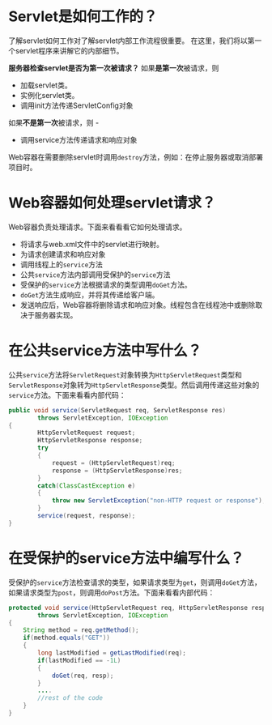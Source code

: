 # Servlet是如何工作的？
了解servlet如何工作对了解servlet内部工作流程很重要。 在这里，我们将以第一个servlet程序来讲解它的内部细节。

**服务器检查servlet是否为第一次被请求？**
如果**是第一次**被请求，则 

* 加载servlet类。
* 实例化servlet类。
* 调用init方法传递ServletConfig对象
  

如果**不是第一次**被请求，则 - 

* 调用service方法传递请求和响应对象
  

Web容器在需要删除servlet时调用`destroy`方法，例如：在停止服务器或取消部署项目时。

# Web容器如何处理servlet请求？
Web容器负责处理请求。下面来看看看它如何处理请求。

* 将请求与web.xml文件中的servlet进行映射。
* 为请求创建请求和响应对象
* 调用线程上的`service`方法
* 公共`service`方法内部调用受保护的`service`方法
* 受保护的`service`方法根据请求的类型调用`doGet`方法。
* `doGet`方法生成响应，并将其传递给客户端。
* 发送响应后，Web容器将删除请求和响应对象。线程包含在线程池中或删除取决于服务器实现。
  
# 在公共service方法中写什么？
公共`service`方法将`ServletRequest`对象转换为`HttpServletRequest`类型和`ServletResponse`对象转为`HttpServletResponse`类型。然后调用传递这些对象的`service`方法。下面来看看内部代码：
~~~java
public void service(ServletRequest req, ServletResponse res)  
        throws ServletException, IOException  
{  
        HttpServletRequest request;  
        HttpServletResponse response;  
        try  
        {  
            request = (HttpServletRequest)req;  
            response = (HttpServletResponse)res;  
        }  
        catch(ClassCastException e)  
        {  
            throw new ServletException("non-HTTP request or response");  
        }  
        service(request, response);  
}
~~~
# 在受保护的service方法中编写什么？
受保护的`service`方法检查请求的类型，如果请求类型为`get`，则调用`doGet`方法，如果请求类型为`post`，则调用`doPost`方法。下面来看看内部代码：
~~~java
protected void service(HttpServletRequest req, HttpServletResponse resp)  
        throws ServletException, IOException  
{  
    String method = req.getMethod();  
    if(method.equals("GET"))  
    {  
        long lastModified = getLastModified(req);  
        if(lastModified == -1L)  
        {  
            doGet(req, resp);  
        }   
        ....  
        //rest of the code  
    }  
}
~~~

